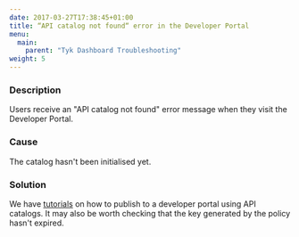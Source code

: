 ```yaml
---
date: 2017-03-27T17:38:45+01:00
title: “API catalog not found“ error in the Developer Portal
menu:
  main:
    parent: "Tyk Dashboard Troubleshooting"
weight: 5 
---
```


### Description

Users receive an "API catalog not found" error message when they visit the Developer Portal.

### Cause

The catalog hasn't been initialised yet.

### Solution

We have [tutorials](https://tyk.io/docs/tyk-developer-portal/tutorials/) on how to publish to a developer portal using API catalogs. It may also be worth checking that the key generated by the policy hasn't expired.